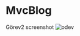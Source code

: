 # MvcBlog

Görev2 screenshot
![odev](https://user-images.githubusercontent.com/68876905/117891142-11ad4d80-b2bf-11eb-9801-d22500103ad8.png)
